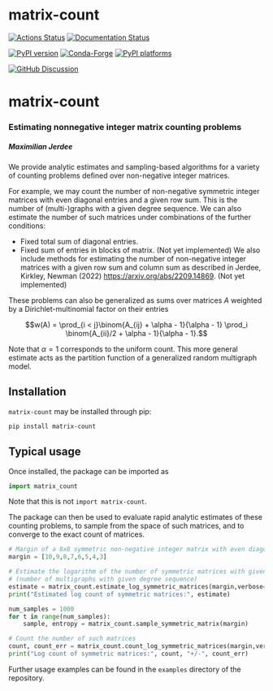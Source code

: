 # matrix-count

[![Actions Status][actions-badge]][actions-link]
[![Documentation Status][rtd-badge]][rtd-link]

[![PyPI version][pypi-version]][pypi-link]
[![Conda-Forge][conda-badge]][conda-link]
[![PyPI platforms][pypi-platforms]][pypi-link]

[![GitHub Discussion][github-discussions-badge]][github-discussions-link]

<!-- SPHINX-START -->

<!-- prettier-ignore-start -->
[actions-badge]:            https://github.com/maxjerdee/matrix-count/workflows/CI/badge.svg
[actions-link]:             https://github.com/maxjerdee/matrix-count/actions
[conda-badge]:              https://img.shields.io/conda/vn/conda-forge/matrix-count
[conda-link]:               https://github.com/conda-forge/matrix-count-feedstock
[github-discussions-badge]: https://img.shields.io/static/v1?label=Discussions&message=Ask&color=blue&logo=github
[github-discussions-link]:  https://github.com/maxjerdee/matrix-count/discussions
[pypi-link]:                https://pypi.org/project/matrix-count/
[pypi-platforms]:           https://img.shields.io/pypi/pyversions/matrix-count
[pypi-version]:             https://img.shields.io/pypi/v/matrix-count
[rtd-badge]:                https://readthedocs.org/projects/matrix-count/badge/?version=latest
[rtd-link]:                 https://matrix-count.readthedocs.io/en/latest/?badge=latest

<!-- prettier-ignore-end -->

# matrix-count

### Estimating nonnegative integer matrix counting problems

##### Maximilian Jerdee

We provide analytic estimates and sampling-based algorithms for a variety of counting problems defined over non-negative integer matrices. 

For example, we may count the number of non-negative symmetric integer matrices with even diagonal entries and a given row sum. This is the number of (multi-)graphs with a given degree sequence. We can also estimate the number of such matrices under combinations of the further conditions:
- Fixed total sum of diagonal entries.
- Fixed sum of entries in blocks of matrix. (Not yet implemented)
We also include methods for estimating the number of non-negative integer matrices with a given row sum and column sum as described in Jerdee, Kirkley, Newman (2022) https://arxiv.org/abs/2209.14869. (Not yet implemented)

These problems can also be generalized as sums over matrices $A$ weighted by a Dirichlet-multinomial factor on their entries 

$$w(A) = \prod_{i < j}\binom{A_{ij} + \alpha - 1}{\alpha - 1} \prod_i \binom{A_{ii}/2 + \alpha - 1}{\alpha - 1}.$$

Note that $\alpha = 1$ corresponds to the uniform count. This more general estimate acts as the partition function of a generalized random multigraph model.

## Installation
`matrix-count` may be installed through pip:

```bash
pip install matrix-count
```

## Typical usage
Once installed, the package can be imported as
```python
import matrix_count
```
Note that this is not `import matrix-count`.

The package can then be used to evaluate rapid analytic estimates of these counting problems, to sample from the space of such matrices, and to converge to the exact count of matrices.
```python
# Margin of a 8x8 symmetric non-negative integer matrix with even diagonal entries
margin = [10,9,8,7,6,5,4,3]

# Estimate the logarithm of the number of symmetric matrices with given margin sum
# (number of multigraphs with given degree sequence)
estimate = matrix_count.estimate_log_symmetric_matrices(margin,verbose=True,alpha=1)
print("Estimated log count of symmetric matrices:", estimate)

num_samples = 1000
for t in range(num_samples):
    sample, entropy = matrix_count.sample_symmetric_matrix(margin)

# Count the number of such matrices
count, count_err = matrix_count.count_log_symmetric_matrices(margin,verbose=True,alpha=1)
print("Log count of symmetric matrices:", count, "+/-", count_err)
```

Further usage examples can be found in the `examples` directory of the repository.
